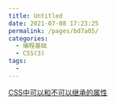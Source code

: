 ```yaml
---
title: Untitled
date: 2021-07-08 17:23:25
permalink: /pages/bd7a05/
categories:
  - 编程基础
  - CSS(3)
tags:
  - 
---
```


[CSS中可以和不可以继承的属性](https://www.cnblogs.com/thislbq/p/5882105.html)

